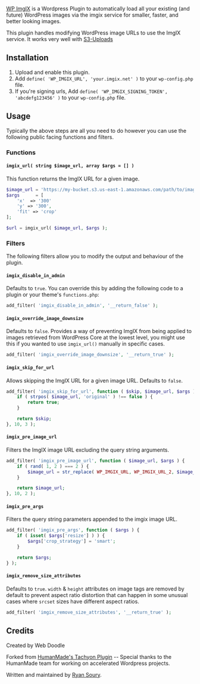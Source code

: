 [WP ImgIX](https://github.com/rsoury/wp-imgix) is a Wordpress Plugin to automatically load all your existing (and future) WordPress images via the imgix service for smaller, faster, and better looking images.

This plugin handles modifying WordPress image URLs to use the ImgIX service.
It works very well with [S3-Uploads](https://github.com/humanmade/S3-Uploads)

## Installation

1. Upload and enable this plugin.
2. Add `define( 'WP_IMGIX_URL', 'your.imgix.net' )` to your `wp-config.php` file.
2. If you're signing urls, Add `define( 'WP_IMGIX_SIGNING_TOKEN', 'abcdefg123456' )` to your `wp-config.php` file.

## Usage

Typically the above steps are all you need to do however you can use the following public facing functions and filters.

### Functions

#### `imgix_url( string $image_url, array $args = [] )`

This function returns the ImgIX URL for a given image.

```php
$image_url = 'https://my-bucket.s3.us-east-1.amazonaws.com/path/to/image.jpg';
$args      = [
	'x'  => '300'
	'y' => '300',
	'fit' => 'crop'
];

$url = imgix_url( $image_url, $args );
```

### Filters

The following filters allow you to modify the output and behaviour of the plugin.

#### `imgix_disable_in_admin`

Defaults to `true`. You can override this by adding the following code to a plugin or your theme's `functions.php`:

```php
add_filter( 'imgix_disable_in_admin', '__return_false' );
```

#### `imgix_override_image_downsize`

Defaults to `false`. Provides a way of preventing ImgIX from being applied to images retrieved from WordPress Core at the lowest level, you might use this if you wanted to use `imgix_url()` manually in specific cases.

```php
add_filter( 'imgix_override_image_downsize', '__return_true' );
```

#### `imgix_skip_for_url`

Allows skipping the ImgIX URL for a given image URL. Defaults to `false`.

```php
add_filter( 'imgix_skip_for_url', function ( $skip, $image_url, $args ) {
	if ( strpos( $image_url, 'original' ) !== false ) {
		return true;
	}

	return $skip;
}, 10, 3 );
```

#### `imgix_pre_image_url`

Filters the ImgIX image URL excluding the query string arguments.

```php
add_filter( 'imgix_pre_image_url', function ( $image_url, $args ) {
	if ( rand( 1, 2 ) === 2 ) {
		$image_url = str_replace( WP_IMGIX_URL, WP_IMGIX_URL_2, $image_url );
	}

	return $image_url;
}, 10, 2 );
```

#### `imgix_pre_args`

Filters the query string parameters appended to the imgix image URL.

```php
add_filter( 'imgix_pre_args', function ( $args ) {
	if ( isset( $args['resize'] ) ) {
		$args['crop_strategy'] = 'smart';
	}

	return $args;
} );
```

#### `imgix_remove_size_attributes`

Defaults to `true`. `width` & `height` attributes on image tags are removed by default to prevent aspect ratio distortion that can happen in some unusual cases where `srcset` sizes have different aspect ratios.


```php
add_filter( 'imgix_remove_size_attributes', '__return_true' );
```

## Credits
Created by Web Doodle

Forked from [HumanMade's Tachyon Plugin](https://github.com/humanmade/tachyon-plugin) -- Special thanks to the HumanMade team for working on accelerated Wordpress projects.

Written and maintained by [Ryan Soury](https://github.com/rsoury).
